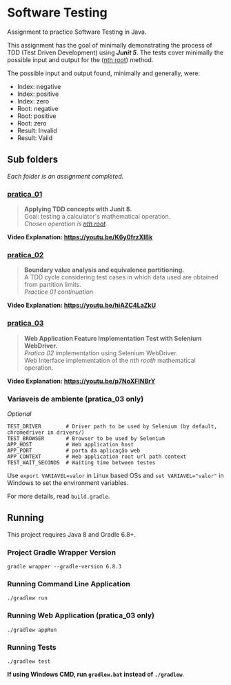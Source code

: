 # Software Testing

Assignment to practice Software Testing in Java.

This assignment has the goal of minimally demonstrating the
process of TDD (Test Driven Development) using _**Junit 5**_.
The tests cover minimally the possible input and output for the
([nth root](https://en.wikipedia.org/wiki/Nth_root)) method.

The possible input and output found, minimally and generally, were:

* Index:   negative
* Index:   positive
* Index:   zero
* Root:    negative
* Root:    positive
* Root:    zero
* Result:  Invalid 
* Result:  Valid

## Sub folders
_Each folder is an assignment completed._

### [pratica_01](/pratica_01)

> **Applying TDD concepts with Junit 8.** <br>
> Goal: testing a calculator's mathematical operation. <br>
> _Chosen operation is [nth root](https://en.wikipedia.org/wiki/Nth_root)._

**Video Explanation: https://youtu.be/K6y0frzXl8k**

### [pratica_02](/pratica_02)

> **Boundary value analysis and equivalence partitioning.** <br>
> A TDD cycle considering test cases in which data used are obtained 
> from partition limits. <br>
> _Practice 01 continuation_

**Video Explanation: https://youtu.be/hiAZC4LaZkU**

### [pratica_03](/pratica_03)

> **Web Application Feature Implementation Test with Selenium WebDriver.** <br>
> _Pratica 02_ implementation using Selenium WebDriver. <br>
> Web Interface implementation of the _nth rooth_ mathematical operation.

**Video Explanation: https://youtu.be/p7NoXFlNBrY**

### Variaveis de ambiente (pratica_03 only)

_Optional_
```
TEST_DRIVER        # Driver path to be used by Selenium (by default, chromedriver in drivers/)
TEST_BROWSER       # Browser to be used by Selenium
APP_HOST           # Web application host
APP_PORT           # porta da aplicação web
APP_CONTEXT        # Web application root url path context
TEST_WAIT_SECONDS  # Waiting time between testes
```

Use `export VARIAVEL=valor` in Linux based OSs and `set VARIAVEL="valor"` in Windows
to set the environment variables.

For more details, read `build.gradle`.

## Running

This project requires Java 8 and Gradle 6.8+.

### Project Gradle Wrapper Version

```shell
gradle wrapper --gradle-version 6.8.3
```

### Running Command Line Application

```shell
./gradlew run
```

### Running Web Application (pratica_03 only)

```shell
./gradlew appRun
```


### Running Tests

```shell
./gradlew test
```

**If using Windows CMD, run `gradlew.bat` instead of `./gradlew`**.
